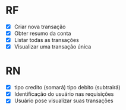 # RF

- [x] Criar nova transação 
- [x] Obter resumo da conta
- [x] Listar todas as transações
- [x] Visualizar uma transação única

# RN

- [x] tipo credito (somará) tipo debito (subtrairá)
- [x] Identificação do usuário nas requisições
- [x] Usuário pose visualizar suas transações
